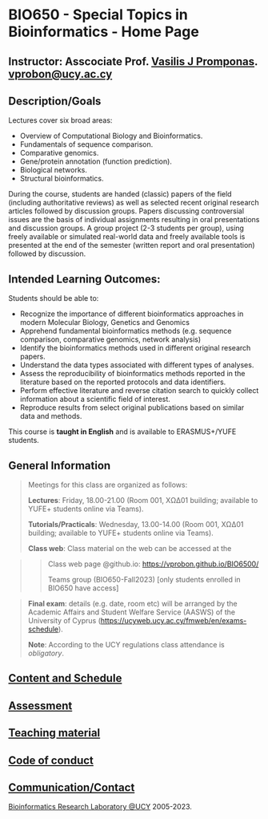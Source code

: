 # BIO650 - Special Topics in Bioinformatics - Home Page

## Instructor: Asscociate Prof. [Vasilis J Promponas](https://www.ucy.ac.cy/dir/el/component/comprofiler/userprofile/vprobon). [vprobon@ucy.ac.cy](mailto:vprobon@ucy.ac.cy)


##  Description/Goals 

Lectures cover six broad areas:

* Overview of Computational Biology and Bioinformatics. 
* Fundamentals of sequence comparison. 
* Comparative genomics. 
* Gene/protein annotation (function prediction). 
* Biological networks. 
* Structural bioinformatics.

During the course, students are handed (classic) papers of the field (including authoritative reviews) as well as selected recent original research articles followed by discussion groups. 
Papers discussing controversial issues are the basis of individual assignments resulting in oral presentations and discussion groups. 
A group project (2-3 students per group), using freely available or simulated real-world data and freely available tools is presented at the end of the semester (written report and oral presentation) followed by discussion.

## Intended Learning Outcomes:
Students should be able to:
* Recognize the importance of different bioinformatics approaches in modern Molecular Biology, Genetics and Genomics
* Apprehend fundamental bioinformatics methods (e.g. sequence comparison, comparative genomics, network analysis)
* Identify the bioinformatics methods used in different original research papers.
* Understand the data types associated with different types of analyses.
* Assess the reproducibility of bioinformatics methods reported in the literature based on the reported protocols and data identifiers.
* Perform effective literature and reverse citation search to quickly collect information about a scientific field of interest.
* Reproduce results from select original publications based on similar data and methods.

This course is **taught in English** and is available to ERASMUS+/YUFE students.

## General Information
>Meetings for this class are organized as follows:
>
>**Lectures**: Friday, 18.00-21.00 (Room 001, ΧΩΔ01 building; available to YUFE+ students online via Teams).
>
>**Tutorials/Practicals**: Wednesday, 13.00-14.00 (Room 001, ΧΩΔ01 building; available to YUFE+ students online via Teams).
>
>**Class web**: Class material on the web can be accessed at the

>>Class web page @github.io: https://vprobon.github.io/BIO6500/
>>
>>Teams group (BIO650-Fall2023) [only students enrolled in BIO650 have access]

>**Final exam**: details (e.g. date, room etc) will be arranged by the Academic Affairs and Student Welfare Service (AASWS) of the University of Cyprus (https://ucyweb.ucy.ac.cy/fmweb/en/exams-schedule).
>
>**Note**: According to the UCY regulations class attendance is *obligatory*.


## [Content and Schedule](content.md)
## [Assessment](assessment.md)
## [Teaching material](material.md)
## [Code of conduct](conduct.md)
## [Communication/Contact](contact.md)


[Bioinformatics Research Laboratory @UCY](https://vprobon.github.io/BRL-UCY) 2005-2023.
